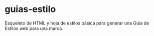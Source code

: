 guias-estilo
============

Esqueleto de HTML y hoja de estilos básica para generar una Guía de Estilos web para una marca.
